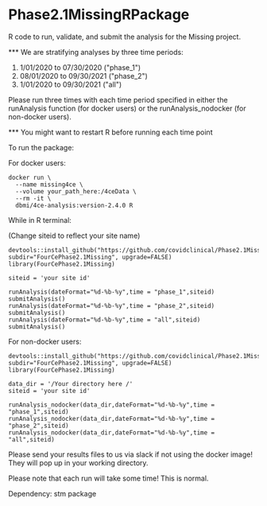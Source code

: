# Phase2.1MissingRPackage
R code to run, validate, and submit the analysis for the Missing project.

*** We are stratifying analyses by three time periods: 
1) 1/01/2020 to 07/30/2020 ("phase_1")
2) 08/01/2020 to 09/30/2021 ("phase_2")
3) 1/01/2020 to 09/30/2021 ("all")

Please run three times with each time period specified in either the runAnalysis function (for docker users) or the runAnalysis_nodocker (for non-docker users). 

*** You might want to restart R before running each time point

To run the package:

For docker users:

```
docker run \
  --name missing4ce \
  --volume your_path_here:/4ceData \
  --rm -it \
  dbmi/4ce-analysis:version-2.4.0 R
```

While in R terminal: 

(Change siteid to reflect your site name)

```
devtools::install_github("https://github.com/covidclinical/Phase2.1MissingRPackage", subdir="FourCePhase2.1Missing", upgrade=FALSE)
library(FourCePhase2.1Missing)

siteid = 'your site id'

runAnalysis(dateFormat="%d-%b-%y",time = "phase_1",siteid)
submitAnalysis()
runAnalysis(dateFormat="%d-%b-%y",time = "phase_2",siteid)
submitAnalysis()
runAnalysis(dateFormat="%d-%b-%y",time = "all",siteid)
submitAnalysis()

```

For non-docker users:

```
devtools::install_github("https://github.com/covidclinical/Phase2.1MissingRPackage", subdir="FourCePhase2.1Missing", upgrade=FALSE)
library(FourCePhase2.1Missing)

data_dir = '/Your directory here /'
siteid = 'your site id'

runAnalysis_nodocker(data_dir,dateFormat="%d-%b-%y",time = "phase_1",siteid)
runAnalysis_nodocker(data_dir,dateFormat="%d-%b-%y",time = "phase_2",siteid)
runAnalysis_nodocker(data_dir,dateFormat="%d-%b-%y",time = "all",siteid)
```

Please send your results files to us via slack if not using the docker image! They will pop up in your working directory.

Please note that each run will take some time! This is normal. 

Dependency: stm package


